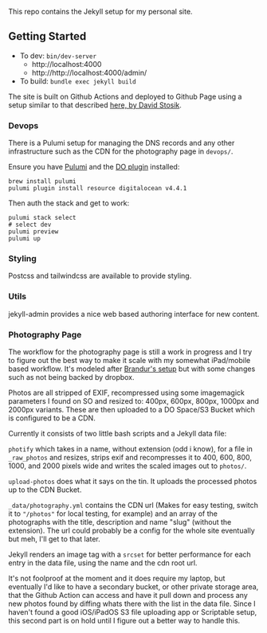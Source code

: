 This repo contains the Jekyll setup for my personal site.

## Getting Started
- To dev: `bin/dev-server`
  - http://localhost:4000
  - http://http://localhost:4000/admin/
- To build: `bundle exec jekyll build`

The site is built on Github Actions and deployed to Github Page using a setup
similar to that described [here, by David Stosik](https://davidstosik.github.io/2020/05/31/static-blog-jekyll-410-github-pages-actions.html).

### Devops

There is a Pulumi setup for managing the DNS records and any other
infrastructure such as the CDN for the photography page in `devops/`.

Ensure you have [Pulumi](https://www.pulumi.com/docs/get-started/install/) and
the [DO plugin](https://github.com/pulumi/pulumi-digitalocean) installed:

```shell
brew install pulumi
pulumi plugin install resource digitalocean v4.4.1
```

Then auth the stack and get to work:

```shell
pulumi stack select
# select dev
pulumi preview
pulumi up
```

### Styling
Postcss and tailwindcss are available to provide styling.

### Utils
jekyll-admin provides a nice web based authoring interface for new content.

### Photography Page

The workflow for the photography page is still a work in progress and I try to
figure out the best way to make it scale with my somewhat iPad/mobile based
workflow. It's modeled after [Brandur's setup](https://github.com/brandur/sorg/blob/cbd52b385f8962be49ee52e8d15a05efb1c7783a/docs/photographs.md) but with some changes such as
not being backed by dropbox.

Photos are all stripped of EXIF, recompressed using some imagemagick parameters
I found on SO and resized to: 400px, 600px, 800px, 1000px and 2000px variants.
These are then uploaded to a DO Space/S3 Bucket which is configured to be a
CDN.

Currently it consists of two little bash scripts and a Jekyll data file:

`photify` which takes in a name, without extension (odd i know), for a file in
`_raw_photos` and resizes, strips exif and recompresses it to 400, 600, 800,
1000, and 2000 pixels wide and writes the scaled images out to `photos/`.

`upload-photos` does what it says on the tin. It uploads the processed photos
up to the CDN Bucket.

`_data/photography.yml` contains the CDN url (Makes for easy testing, switch it
to `"/photos"` for local testing, for example) and an array of the photographs
with the title, description and name "slug" (without the extension). The url
could probably be a config for the whole site eventually but meh, I'll get to
that later.

Jekyll renders an image tag with a `srcset` for better performance for each
entry in the data file, using the name and the cdn root url.

It's not foolproof at the moment and it does require my laptop, but eventually
I'd like to have a secondary bucket, or other private storage area, that the
Github Action can access and have it pull down and process any new photos found
by diffing whats there with the list in the data file. Since I haven't found a
good iOS/iPadOS S3 file uploading app or Scriptable setup, this second part is
on hold until I figure out a better way to handle this.
